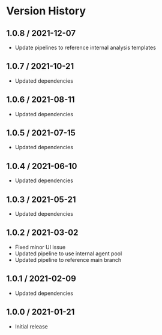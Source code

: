 # Version History

## 1.0.8 / 2021-12-07

- Update pipelines to reference internal analysis templates

## 1.0.7 / 2021-10-21

- Updated dependencies

## 1.0.6 / 2021-08-11

- Updated dependencies

## 1.0.5 / 2021-07-15

- Updated dependencies

## 1.0.4 / 2021-06-10

- Updated dependencies

## 1.0.3 / 2021-05-21

- Updated dependencies

## 1.0.2 / 2021-03-02

- Fixed minor UI issue
- Updated pipeline to use internal agent pool
- Updated pipeline to reference main branch

## 1.0.1 / 2021-02-09

- Updated dependencies

## 1.0.0 / 2021-01-21

- Initial release
